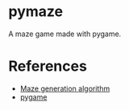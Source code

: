 pymaze
======

A maze game made with pygame.

References
==========

+ [Maze generation algorithm](https://www.youtube.com/watch?v=zbXKcDVV4G0)
+ [pygame](https://www.pygame.org/)
